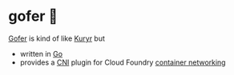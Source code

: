 # gofer 🏃
[Gofer](http://www.dictionary.com/browse/gofer) is kind of like [Kuryr](https://github.com/openstack/kuryr) but
- written in [Go](https://golang.org/)
- provides a [CNI](https://github.com/containernetworking/cni) plugin for Cloud Foundry [container networking](https://github.com/cloudfoundry-incubator/netman-release)

